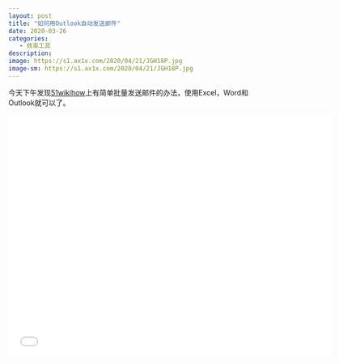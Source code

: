 ```yaml
---
layout: post
title: "如何用Outlook自动发送邮件"
date: 2020-03-26
categories:
   - 效率工具
description:
image: https://s1.ax1x.com/2020/04/21/JGH18P.jpg
image-sm: https://s1.ax1x.com/2020/04/21/JGH18P.jpg
---
```


今天下午发现[51wikihow](https://www.51wikihow.com/excel/use-outlook-to-combine-words-and-excel-to-send-bulk-mail.html)上有简单批量发送邮件的办法，使用Excel，Word和Outlook就可以了。

<iframe width="640" height="480" src="//player.bilibili.com/player.html?aid=412755448&bvid=BV1dV411o7ux&cid=181491758&page=1" scrolling="no" border="0" frameborder="no" framespacing="0" allowfullscreen="true"> </iframe>
